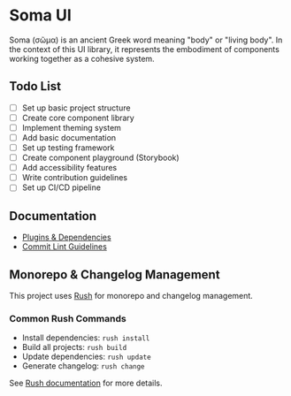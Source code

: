 # Soma UI

Soma (σῶμα) is an ancient Greek word meaning "body" or "living body". In the context of this UI library, it represents the embodiment of components working together as a cohesive system.

## Todo List

- [ ] Set up basic project structure
- [ ] Create core component library
- [ ] Implement theming system
- [ ] Add basic documentation
- [ ] Set up testing framework
- [ ] Create component playground (Storybook)
- [ ] Add accessibility features
- [ ] Write contribution guidelines
- [ ] Set up CI/CD pipeline

## Documentation

- [Plugins & Dependencies](./PLUGINS.md)
- [Commit Lint Guidelines](./COMMIT_LINT.md)

## Monorepo & Changelog Management

This project uses [Rush](https://rushjs.io/) for monorepo and changelog management.

### Common Rush Commands

- Install dependencies: `rush install`
- Build all projects: `rush build`
- Update dependencies: `rush update`
- Generate changelog: `rush change`

See [Rush documentation](https://rushjs.io/) for more details.

